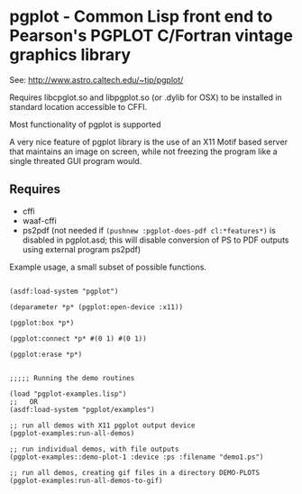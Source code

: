 # pgplot - Common Lisp front end to Pearson's PGPLOT C/Fortran vintage graphics library

See: http://www.astro.caltech.edu/~tjp/pgplot/

Requires libcpglot.so and libpgplot.so (or .dylib for OSX) to be installed
in standard location accessible to CFFI.

Most functionality of pgplot is supported


A very nice feature of pgplot library is the use of an X11 Motif based server that maintains an image on screen, while not freezing the program like a single threated GUI program would.



## Requires

* cffi
* waaf-cffi
* ps2pdf   (not needed if ````(pushnew :pgplot-does-pdf cl:*features*)````  is disabled in pgplot.asd; this will disable conversion of PS to PDF outputs using external program ps2pdf)


Example usage, a small subset of possible functions.

````

(asdf:load-system "pgplot")

(deparameter *p* (pgplot:open-device :x11))

(pgplot:box *p*)

(pgplot:connect *p* #(0 1) #(0 1))

(pgplot:erase *p*)


;;;;; Running the demo routines

(load "pgplot-examples.lisp")
;;   OR
(asdf:load-system "pgplot/examples")  

;; run all demos with X11 pgplot output device
(pgplot-examples:run-all-demos)

;; run individual demos, with file outputs
(pgplot-examples::demo-plot-1 :device :ps :filename "demo1.ps")

;; run all demos, creating gif files in a directory DEMO-PLOTS
(pgplot-examples:run-all-demos-to-gif)

````
